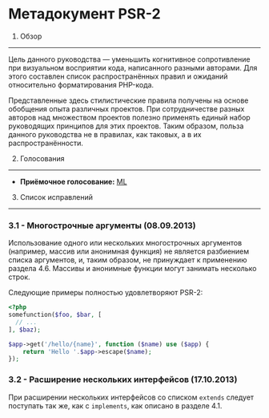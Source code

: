 Метадокумент PSR-2
==================

1. Обзор
----------

Цель данного руководства — уменьшить когнитивное сопротивление при
визуальном восприятии кода, написанного разными авторами. Для этого составлен
список распространённых правил и ожиданий относительно форматирования
PHP-кода.

Представленные здесь стилистические правила получены на основе обобщения опыта
различных проектов. При сотрудничестве разных авторов над множеством проектов
полезно применять единый набор руководящих принципов для этих проектов.
Таким образом, польза данного руководства не в правилах, как таковых,
а в их распространённости.

2. Голосования
--------

- **Приёмочное голосование:** [ML](https://groups.google.com/d/msg/php-fig/c-QVvnZdMQ0/TdDMdzKFpdIJ)


3. Список исправлений
---------

### 3.1 - Многострочные аргументы (08.09.2013)

Использование одного или нескольких многострочных аргументов (например, массив или анонимная функция) не является разбиением
списка аргументов, и, таким образом, не принуждает к применению раздела 4.6. Массивы и анонимные функции могут занимать несколько строк.

Следующие примеры полностью удовлетворяют PSR-2:

~~~php
<?php
somefunction($foo, $bar, [
  // ...
], $baz);

$app->get('/hello/{name}', function ($name) use ($app) {
    return 'Hello '.$app->escape($name);
});
~~~

### 3.2 - Расширение нескольких интерфейсов (17.10.2013)

При расширении нескольких интерфейсов со списком `extends` следует поступать так же, как с `implements`, как описано в  разделе 4.1.

